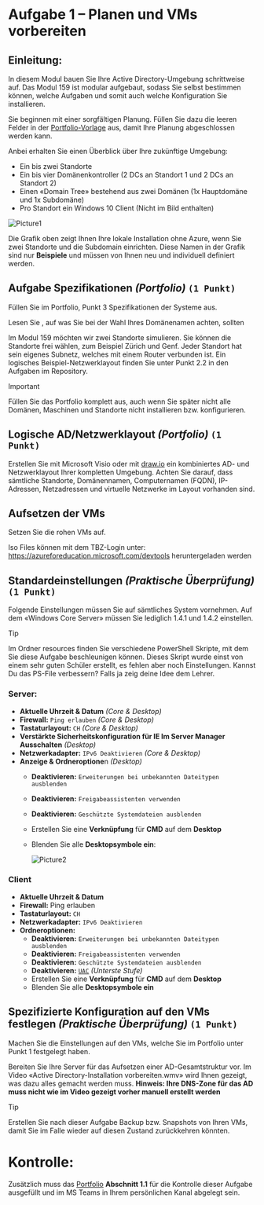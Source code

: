 # Aufgabe 1 – Planen und VMs vorbereiten
## Einleitung:
In diesem Modul bauen Sie Ihre Active Directory-Umgebung schrittweise auf. Das Modul 159 ist modular aufgebaut, sodass Sie selbst bestimmen können, welche Aufgaben und somit auch welche Konfiguration Sie installieren.

Sie beginnen mit einer sorgfältigen Planung. Füllen Sie dazu die leeren Felder in der [Portfolio-Vorlage](./vorlagen/m159-portfolio.dockx) aus, damit Ihre Planung abgeschlossen werden kann.

Anbei erhalten Sie einen Überblick über Ihre zukünftige Umgebung:
- Ein bis zwei Standorte
- Ein bis vier Domänenkontroller (2 DCs an Standort 1 und 2 DCs an Standort 2)
- Einen «Domain Tree» bestehend aus zwei Domänen (1x Hauptdomäne und 1x Subdomäne)
- Pro Standort ein Windows 10 Client (Nicht im Bild enthalten)

![Picture1](./bilder/infra-layout.png.png)

Die Grafik oben zeigt Ihnen Ihre lokale Installation ohne Azure, wenn Sie zwei Standorte und die Subdomain einrichten. Diese Namen in der Grafik sind nur **Beispiele** und müssen von Ihnen neu und individuell definiert werden.


## Aufgabe Spezifikationen *(Portfolio)* `(1 Punkt)`
Füllen Sie im Portfolio, Punkt 3 Spezifikationen der Systeme aus.

Lesen Sie , auf was Sie bei der Wahl Ihres Domänenamen achten, sollten

Im Modul 159 möchten wir zwei Standorte simulieren. Sie können die Standorte frei wählen, zum Beispiel Zürich und Genf. Jeder Standort hat sein eigenes Subnetz, welches mit einem Router verbunden ist. Ein logisches Beispiel-Netzwerklayout finden Sie unter Punkt 2.2 in den Aufgaben im Repository.

> [!IMPORTANT]
> Füllen Sie das Portfolio komplett aus, auch wenn Sie später nicht alle Domänen, Maschinen und Standorte nicht installieren bzw. konfigurieren.

## Logische AD/Netzwerklayout *(Portfolio)* `(1 Punkt)`
Erstellen Sie mit Microsoft Visio oder mit [draw.io](draw.io) ein kombiniertes AD- und Netzwerklayout Ihrer kompletten Umgebung. Achten Sie darauf, dass sämtliche Standorte, Domänennamen, Computernamen (FQDN), IP-Adressen, Netzadressen und virtuelle Netzwerke im Layout vorhanden sind. 

## Aufsetzen der VMs
Setzen Sie die rohen VMs auf.

Iso Files können mit dem TBZ-Login unter: https://azureforeducation.microsoft.com/devtools
heruntergeladen werden

## Standardeinstellungen *(Praktische Überprüfung)* `(1 Punkt)`
Folgende Einstellungen müssen Sie auf sämtliches System vornehmen. Auf dem «Windows Core Server» müssen Sie lediglich 1.4.1 und 1.4.2 einstellen.

> [!TIP]
> Im Ordner resources finden Sie verschiedene PowerShell Skripte, mit dem Sie diese Aufgabe beschleunigen können. Dieses Skript wurde einst von einem sehr guten Schüler erstellt, es fehlen aber noch Einstellungen. Kannst Du das PS-File verbessern? Falls ja zeig deine Idee dem Lehrer.

### Server:
- **Aktuelle Uhrzeit & Datum** *(Core & Desktop)*
- **Firewall:** `Ping erlauben` *(Core & Desktop)*
- **Tastaturlayout:** `CH` *(Core & Desktop)*
- **Verstärkte Sicherheitskonfiguration für IE Im Server Manager Ausschalten** *(Desktop)*
- **Netzwerkadapter:** `IPv6 Deaktivieren` *(Core & Desktop)*
- **Anzeige & Ordneroptione**n *(Desktop)*
    - **Deaktivieren:** `Erweiterungen bei unbekannten Dateitypen ausblenden`
    - **Deaktivieren:** `Freigabeassistenten verwenden`
    - **Deaktivieren:** `Geschützte Systemdateien ausblenden`
    - Erstellen Sie eine **Verknüpfung** für **CMD** auf dem **Desktop**
    - Blenden Sie alle **Desktopsymbole ein**:
        
        ![Picture2](./bilder/settings-desktopsymbols.png)

### Client
- **Aktuelle Uhrzeit & Datum**
- **Firewall:** Ping erlauben
- **Tastaturlayout:** `CH`
- **Netzwerkadapter:** `IPv6 Deaktivieren`
- **Ordneroptionen:**
    - **Deaktivieren:** `Erweiterungen bei unbekannten Dateitypen ausblenden`
    - **Deaktivieren:** `Freigabeassistenten verwenden`
    - **Deaktivieren:** `Geschützte Systemdateien ausblenden`
    - **Deaktivieren:** [`UAC`](https://support.microsoft.com/en-us/windows/user-account-control-settings-d5b2046b-dcb8-54eb-f732-059f321afe18) *(Unterste Stufe)*
    - Erstellen Sie eine **Verknüpfung** für **CMD** auf dem **Desktop**
    - Blenden Sie alle **Desktopsymbole ein**
## Spezifizierte Konfiguration auf den VMs festlegen *(Praktische Überprüfung)* `(1 Punkt)`
Machen Sie die Einstellungen auf den VMs, welche Sie im Portfolio unter Punkt 1 festgelegt haben.

Bereiten Sie Ihre Server für das Aufsetzen einer AD-Gesamtstruktur vor. Im Video «Active Directory-Installation vorbereiten.wmv» wird Ihnen gezeigt, was dazu alles gemacht werden muss. 
**Hinweis: Ihre DNS-Zone für das AD muss nicht wie im Video gezeigt vorher manuell erstellt werden**

> [!TIP]
> Erstellen Sie nach dieser Aufgabe Backup bzw. Snapshots von Ihren VMs, damit Sie im Falle wieder auf diesen Zustand zurückkehren könnten.

# Kontrolle:
Zusätzlich muss das [Portfolio](./vorlagen/m159-portfolio.dockx) **Abschnitt 1.1** für die Kontrolle dieser Aufgabe ausgefüllt und im MS Teams in Ihrem persönlichen Kanal abgelegt sein.
